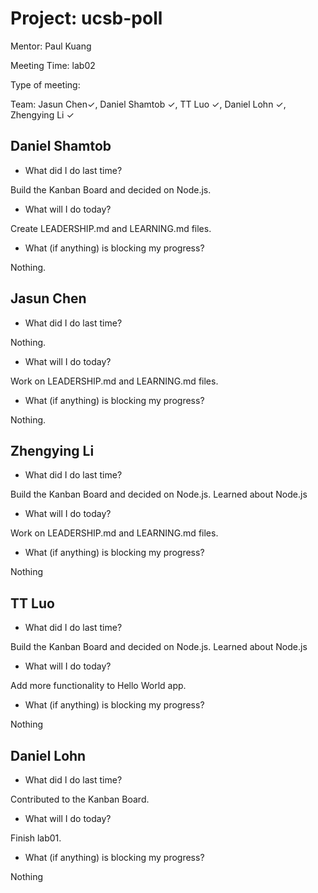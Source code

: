# Project: ucsb-poll

Mentor: Paul Kuang 

Meeting Time: lab02

Type of meeting: <daily scrum>

Team: Jasun Chen✓, Daniel Shamtob ✓, TT Luo ✓, Daniel Lohn ✓, Zhengying Li ✓

## Daniel Shamtob
- What did I do last time?

Build the Kanban Board and decided on Node.js.

- What will I do today?

Create LEADERSHIP.md and LEARNING.md files.

- What (if anything) is blocking my progress?

Nothing.

## Jasun Chen
- What did I do last time?

Nothing.

- What will I do today?

Work on LEADERSHIP.md and LEARNING.md files.

- What (if anything) is blocking my progress?

Nothing.

## Zhengying Li
- What did I do last time?

Build the Kanban Board and decided on Node.js. Learned about Node.js

- What will I do today?

Work on LEADERSHIP.md and LEARNING.md files.

- What (if anything) is blocking my progress?

Nothing

## TT Luo
- What did I do last time?

Build the Kanban Board and decided on Node.js. Learned about Node.js

- What will I do today?

Add more functionality to Hello World app. 

- What (if anything) is blocking my progress?

Nothing

## Daniel Lohn
- What did I do last time?

Contributed to the Kanban Board.

- What will I do today?

Finish lab01.

- What (if anything) is blocking my progress?

Nothing
